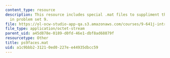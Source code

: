 ```yaml
---
content_type: resource
description: This resource includes special .mat files to suppliment the contents
  in problem set 9.
file: https://ol-ocw-studio-app-qa.s3.amazonaws.com/courses/9-641j-introduction-to-neural-networks-spring-2005/a1c9bbb231210ed0227ee44935dbcc59_ps9faces.mat
file_type: application/octet-stream
parent_uid: a45d878e-0189-d0fd-46e1-dbf8ad68879f
resourcetype: Other
title: ps9faces.mat
uid: a1c9bbb2-3121-0ed0-227e-e44935dbcc59
---
```

